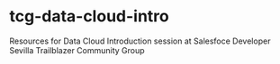 # tcg-data-cloud-intro
Resources for Data Cloud Introduction session at Salesfoce Developer Sevilla Trailblazer Community Group
